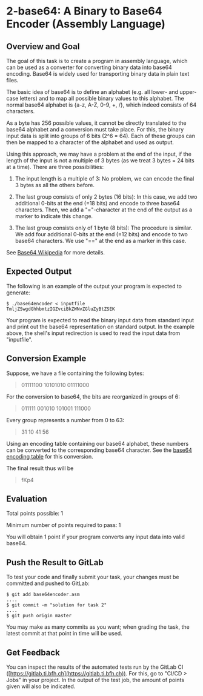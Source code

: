 # 2-base64: A Binary to Base64 Encoder (Assembly Language)

## Overview and Goal

The goal of this task is to create a program in assembly language, which can be
used as a converter for converting binary data into base64 encoding. Base64 is
widely used for transporting binary data in plain text files.

The basic idea of base64 is to define an alphabet (e.g. all lower- and upper-
case letters) and to map all possible binary values to this alphabet.
The normal base64 alphabet is {a-z, A-Z, 0-9, +, /}, which indeed consists of
64 characters.

As a byte has 256 possible values, it cannot be directly translated to the
base64 alphabet and a conversion must take place. For this, the binary input
data is split into groups of 6 bits (2^6 = 64). Each of these groups can then
be mapped to a character of the alphabet and used as output.

Using this approach, we may have a problem at the end of the input, if the
length of the input is not a multiple of 3 bytes (as we treat 3 bytes = 24 bits
at a time). There are three possibilities:

1. The input length is a multiple of 3: No problem, we can encode the final 3
   bytes as all the others before.

2. The last group consists of only 2 bytes (16 bits): In this case, we add two
   additional 0-bits at the end (=18 bits) and encode to three base64
   characters. Then, we add a "="-character at the end of the output as a
   marker to indicate this change.

3. The last group consists only of 1 byte (8 bits): The procedure is similar.
   We add four additional 0-bits at the end (=12 bits) and encode to two base64
   characters. We use "==" at the end as a marker in this case.

See [Base64 Wikipedia](http://en.wikipedia.org/wiki/Base64) for more details.

## Expected Output

The following is an example of the output your program is expected to generate:

```
$ ./base64encoder < inputfile
TmljZSwgdGhhbmtzIGZvciBkZWNvZGluZyBtZSEK
```

Your program is expected to read the binary input data from standard input and
print out the base64 representation on standard output. In the example above,
the shell's input redirection is used to read the input data from "inputfile".

## Conversion Example

Suppose, we have a file containing the following bytes:

> 01111100 10101010 01111000

For the conversion to base64, the bits are reorganized in groups of 6:

> 011111 001010 101001 111000

Every group represents a number from 0 to 63:

> 31 10 41 56

Using an encoding table containing our base64 alphabet, these numbers can be
converted to the corresponding base64 character.
See the [base64 encoding table](encoding-base64.png) for this conversion.

The final result thus will be

> fKp4

## Evaluation

Total points possible: 1

Minimum number of points required to pass: 1

You will obtain 1 point if your program converts any input data into valid
base64.

## Push the Result to GitLab

To test your code and finally submit your task, your changes must be committed
and pushed to GitLab:

```
$ git add base64encoder.asm
....
$ git commit -m "solution for task 2"
....
$ git push origin master
```

You may make as many commits as you want; when grading the task, the latest
commit at that point in time will be used.

## Get Feedback

You can inspect the results of the automated tests run by the GitLab CI
([https://gitlab.ti.bfh.ch](https://gitlab.ti.bfh.ch)). For this, go to
"CI/CD > Jobs" in your project. In the output of the test job, the amount of
points given will also be indicated.
